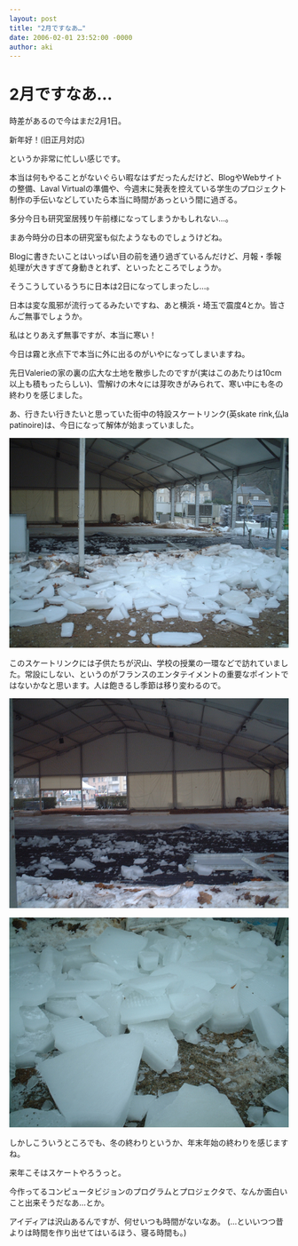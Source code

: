```yaml
---
layout: post
title: "2月ですなあ…"
date: 2006-02-01 23:52:00 -0000
author: aki
---
```

# 2月ですなあ…

時差があるので今はまだ2月1日。

新年好！(旧正月対応)

というか非常に忙しい感じです。

本当は何もやることがないぐらい暇なはずだったんだけど、BlogやWebサイトの整備、Laval Virtualの準備や、今週末に発表を控えている学生のプロジェクト制作の手伝いなどしていたら本当に時間があっという間に過ぎる。

多分今日も研究室居残り午前様になってしまうかもしれない…。

まあ今時分の日本の研究室も似たようなものでしょうけどね。

Blogに書きたいことはいっぱい目の前を通り過ぎているんだけど、月報・季報処理が大きすぎて身動きとれず、といったところでしょうか。

そうこうしているうちに日本は2日になってしまったし…。

日本は変な風邪が流行ってるみたいですね、あと横浜・埼玉で震度4とか。皆さんご無事でしょうか。

私はとりあえず無事ですが、本当に寒い！

今日は霧と氷点下で本当に外に出るのがいやになってしまいますね。

先日Valerieの家の裏の広大な土地を散歩したのですが(実はこのあたりは10cm以上も積もったらしい)、雪解けの木々には芽吹きがみられて、寒い中にも冬の終わりを感じました。

あ、行きたい行きたいと思っていた街中の特設スケートリンク(英skate rink,仏la patinoire)は、今日になって解体が始まっていました。

![patinoire1.jpg](/assets/2006/patinoire1.jpg)

このスケートリンクには子供たちが沢山、学校の授業の一環などで訪れていました。常設にしない、というのがフランスのエンタテイメントの重要なポイントではないかなと思います。人は飽きるし季節は移り変わるので。

![patinoire2.jpg](/assets/2006/patinoire2.jpg)

![patinoire3.jpg](/assets/2006/patinoire3.jpg)

しかしこういうところでも、冬の終わりというか、年末年始の終わりを感じますね。

来年こそはスケートやろうっと。

今作ってるコンピュータビジョンのプログラムとプロジェクタで、なんか面白いこと出来そうだなあ…とか。

アイディアは沢山あるんですが、何せいつも時間がないなあ。 (…といいつつ昔よりは時間を作り出せてはいるほう、寝る時間も。)